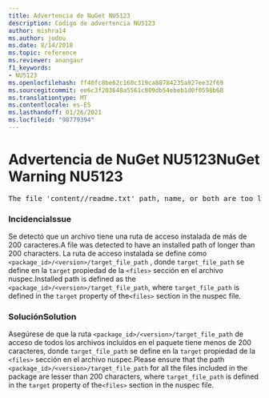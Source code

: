 ```yaml
---
title: Advertencia de NuGet NU5123
description: Código de advertencia NU5123
author: mishra14
ms.author: jodou
ms.date: 8/14/2018
ms.topic: reference
ms.reviewer: anangaur
f1_keywords:
- NU5123
ms.openlocfilehash: ff40fc8be62c160c319ca88784235a927ee32f69
ms.sourcegitcommit: ee6c3f203648a5561c809db54ebeb1d0f0598b68
ms.translationtype: MT
ms.contentlocale: es-ES
ms.lasthandoff: 01/26/2021
ms.locfileid: "98779394"
---
```

# <a name="nuget-warning-nu5123"></a><span data-ttu-id="074d5-103">Advertencia de NuGet NU5123</span><span class="sxs-lookup"><span data-stu-id="074d5-103">NuGet Warning NU5123</span></span>
<pre>The file 'content/<LongPath>/readme.txt' path, name, or both are too long. Your package might not work without long file path support. Please shorten the file path or file name.</pre>

### <a name="issue"></a><span data-ttu-id="074d5-104">Incidencia</span><span class="sxs-lookup"><span data-stu-id="074d5-104">Issue</span></span>

<span data-ttu-id="074d5-105">Se detectó que un archivo tiene una ruta de acceso instalada de más de 200 caracteres.</span><span class="sxs-lookup"><span data-stu-id="074d5-105">A file was detected to have an installed path of longer than 200 characters.</span></span> <span data-ttu-id="074d5-106">La ruta de acceso instalada se define como `<package_id>/<version>/target_file_path` , donde `target_file_path` se define en la `target` propiedad de la `<files>` sección en el archivo nuspec.</span><span class="sxs-lookup"><span data-stu-id="074d5-106">Installed path is defined as the `<package_id>/<version>/target_file_path`, where `target_file_path` is defined in the `target` property of the`<files>` section in the nuspec file.</span></span>


### <a name="solution"></a><span data-ttu-id="074d5-107">Solución</span><span class="sxs-lookup"><span data-stu-id="074d5-107">Solution</span></span>

<span data-ttu-id="074d5-108">Asegúrese de que la ruta `<package_id>/<version>/target_file_path` de acceso de todos los archivos incluidos en el paquete tiene menos de 200 caracteres, donde `target_file_path` se define en la `target` propiedad de la `<files>` sección en el archivo nuspec.</span><span class="sxs-lookup"><span data-stu-id="074d5-108">Please ensure that the path `<package_id>/<version>/target_file_path` for all the files included in the package are lesser than 200 characters, where `target_file_path` is defined in the `target` property of the`<files>` section in the nuspec file.</span></span>

